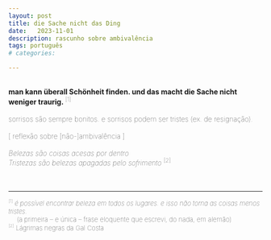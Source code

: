 ```yaml
---
layout: post
title: die Sache nicht das Ding
date:   2023-11-01
description: rascunho sobre ambivalência
tags: português
# categories: 

---
```


<br>
<span style="font-size:14px;font-weight:lighter">
<b>man kann überall Schönheit finden. und das macht die Sache nicht weniger traurig.</b><sup> [1]</sup>
<br>
<br>
<span style="font-size:14px;font-weight:lighter">
sorrisos são sempre bonitos. e sorrisos podem ser tristes (ex. de resignação).
<br>
<br>
<span style="font-size:14px;font-weight:lighter">
[ reflexão sobre [não-]ambivalência ]
<br>
<br>
<span style="font-size:14px;font-weight:lighter">
<i>Belezas são coisas acesas por dentro
<br>Tristezas são belezas apagadas pelo sofrimento</i> <sup> [2]</sup>
<br>
<br>
<br>
<hr>
<sup style="font-size:60%">[1]</sup> <span style="font-size:13px;font-weight:lighter"><i>é possível encontrar beleza em todos os lugares. e isso não torna as coisas menos tristes.</i><br> &emsp; (a primeira – e única – frase eloquente que escrevi, do nada, em alemão)</span>
<br><sup style="font-size:60%">[2]</sup> <span style="font-size:13px;font-weight:lighter"> Lágrimas negras da Gal Costa</span>

<!-- <br>you can find beauty everywhere. and that doesn't make things any less sad. -->